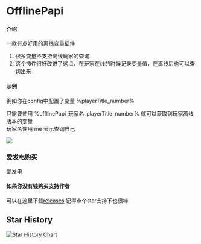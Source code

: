 # OfflinePapi

#### 介绍

一款有点好用的离线变量插件

1. 很多变量不支持离线玩家的查询
2. 这个插件很好改进了这点，在玩家在线的时候记录变量值，在离线后也可以查询出来

#### 示例

例如你在config中配置了变量 %playerTitle_number%

只需要使用 %offlinePapi_玩家名_playerTitle_number% 就可以获取到玩家离线版本的变量  
玩家名使用 me 表示查询自己

![](https://bstats.org/signatures/bukkit/OfflinePapi.svg)

### 爱发电购买
[爱发电](https://afdian.net/item/250e635cce3611eda09152540025c377)

#### 如果你没有钱购买支持作者
可以在这里下载[releases](https://github.com/handy-git/OfflinePapi/releases) 记得点个star支持下也很棒

## Star History

[![Star History Chart](https://api.star-history.com/svg?repos=handy-git/OfflinePapi&type=Date)](https://star-history.com/#handy-git/OfflinePapi&Date)
